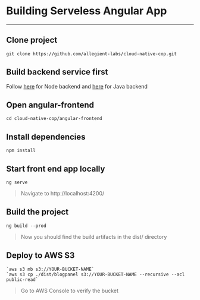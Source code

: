 # Building Serveless Angular App
____
## Clone project
`git clone https://github.com/allegient-labs/cloud-native-cop.git`	
## Build backend service first 
Follow [here](../node-backend/README.md) for Node backend and [here](../java-backend/README.md) for Java backend
## Open angular-frontend	
`cd cloud-native-cop/angular-frontend`
## Install dependencies 
`npm install`
## Start front end app locally
`ng serve` 
> Navigate to http://localhost:4200/
## Build the project
`ng build --prod`
> Now you should find the build artifacts in the dist/ directory
## Deploy to **AWS S3**
	`aws s3 mb s3://YOUR-BUCKET-NAME`
	`aws s3 cp ./dist/blogpanel s3://YOUR-BUCKET-NAME --recursive --acl public-read`	
>	Go to AWS Console to verify the bucket
